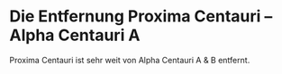 # Die Entfernung Proxima Centauri – Alpha Centauri A

Proxima Centauri ist sehr weit von Alpha Centauri A & B entfernt.
